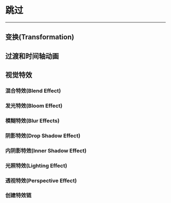 # 跳过
---
## 变换(Transformation)
## 过渡和时间轴动画
## 视觉特效
### 混合特效(Blend Effect)
### 发光特效(Bloom Effect)
### 模糊特效(Blur Effects)
### 阴影特效(Drop Shadow Effect)
### 内阴影特效(Inner Shadow Effect)
### 光照特效(Lighting Effect)
### 透视特效(Perspective Effect)
### 创建特效链